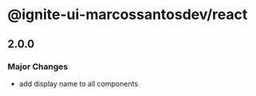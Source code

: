 # @ignite-ui-marcossantosdev/react

## 2.0.0

### Major Changes

- add display name to all components

